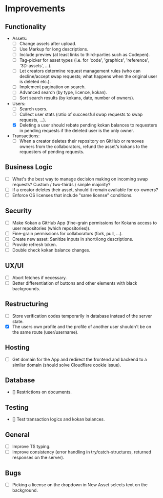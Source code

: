 # Improvements

## Functionality

- Assets:
  - [ ] Change assets after upload.
  - [ ] Use Markup for long descriptions.
  - [ ] Include preview (at least links to third-parties such as Codepen).
  - [ ] Tag-picker for asset types (i.e. for 'code', 'graphics', 'reference', '3D-assets', ...).
  - [ ] Let creators determine request management rules (who can decline/accept swap requests; what happens when the original user is deleted etc.).
  - [ ] Implement pagination on search.
  - [ ] Advanced search (by type, licence, kokan).
  - [ ] Sort search results (by kokans, date, number of owners).
- Users:
  - [ ] Search users.
  - [ ] Collect user stats (ratio of successful swap requests to swap requests, ...).
  - [X] Deleting a user should rebate pending kokan balances to requesters in pending requests if the deleted user is the only owner.
- Transactions:
  - [ ] When a creator deletes their repository on GitHub or removes owners from the collaborators, refund the asset's kokans to the requesters of pending requests.

## Business Logic

- [ ] What's the best way to manage decision making on incoming swap requests? Custom / two-thirds / simple majority?
- [ ] If a creator deletes their asset, should it remain available for co-owners?
- [ ] Enforce OS licenses that include "same license" conditions.

## Security

- [ ] Make Kokan a GitHub App (fine-grain permissions for Kokans access to user repositories (which repositories)).
- [ ] Fine-grain permissions for collaborators (fork, pull, ...).
- [ ] Create new asset: Sanitize inputs in short/long descriptions.
- [ ] Provide refresh token.
- [ ] Double check kokan balance changes.

## UX/UI

- [ ] Abort fetches if necessary.
- [ ] Better differentiation of buttons and other elements with black backgrounds.

## Restructuring

- [ ] Store verification codes temporarily in database instead of the server state.
- [X] The users own profile and the profile of another user shouldn't be on the same route (user/username).

## Hosting

- [ ] Get domain for the App and redirect the frontend and backend to a similar domain (should solve Cloudflare cookie issue).

## Database

- [] Restrictions on documents.

## Testing

- [] Test transaction logics and kokan balances.

## General

- [ ] Improve TS typing.
- [ ] Improve consistency (error handling in try/catch-structures, returned responses on the server).

## Bugs

- [ ] Picking a license on the dropdown in New Asset selects text on the background. 